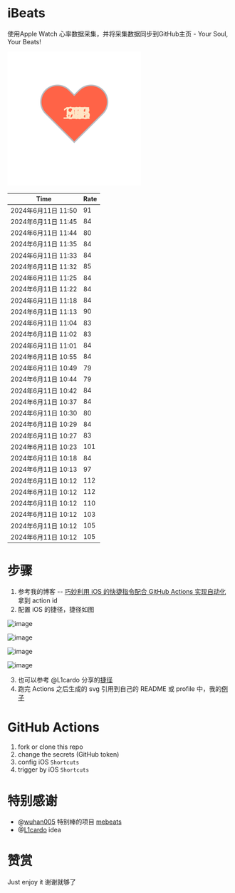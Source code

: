 # iBeats
使用Apple Watch 心率数据采集，并将采集数据同步到GitHub主页 - Your Soul, Your Beats!

![](./files/heart.svg)

<!--START_SECTION:my_heart_rate-->
| Time | Rate | 
 | ---- | ---- | 
| 2024年6月11日 11:50 | 91 |
| 2024年6月11日 11:45 | 84 |
| 2024年6月11日 11:44 | 80 |
| 2024年6月11日 11:35 | 84 |
| 2024年6月11日 11:33 | 84 |
| 2024年6月11日 11:32 | 85 |
| 2024年6月11日 11:25 | 84 |
| 2024年6月11日 11:22 | 84 |
| 2024年6月11日 11:18 | 84 |
| 2024年6月11日 11:13 | 90 |
| 2024年6月11日 11:04 | 83 |
| 2024年6月11日 11:02 | 83 |
| 2024年6月11日 11:01 | 84 |
| 2024年6月11日 10:55 | 84 |
| 2024年6月11日 10:49 | 79 |
| 2024年6月11日 10:44 | 79 |
| 2024年6月11日 10:42 | 84 |
| 2024年6月11日 10:37 | 84 |
| 2024年6月11日 10:30 | 80 |
| 2024年6月11日 10:29 | 84 |
| 2024年6月11日 10:27 | 83 |
| 2024年6月11日 10:23 | 101 |
| 2024年6月11日 10:18 | 84 |
| 2024年6月11日 10:13 | 97 |
| 2024年6月11日 10:12 | 112 |
| 2024年6月11日 10:12 | 112 |
| 2024年6月11日 10:12 | 110 |
| 2024年6月11日 10:12 | 103 |
| 2024年6月11日 10:12 | 105 |
| 2024年6月11日 10:12 | 105 |

<!--END_SECTION:my_heart_rate-->

# 步骤
1. 参考我的博客 -- [巧妙利用 iOS 的快捷指令配合 GitHub Actions 实现自动化](https://github.com/yihong0618/gitblog/issues/198) 拿到 action id
2. 配置 iOS 的捷径，捷径如图

![image](https://user-images.githubusercontent.com/15976103/122154218-0db0b480-ce97-11eb-93bb-5aec07c558dc.png)

![image](https://user-images.githubusercontent.com/15976103/122154236-186b4980-ce97-11eb-8e4b-70551a0391ae.png)

![image](https://user-images.githubusercontent.com/15976103/122154268-2d47dd00-ce97-11eb-902e-3acf292265a9.png)

![image](https://user-images.githubusercontent.com/15976103/122174055-fa144680-ceb4-11eb-9be2-3eb83cd516f7.png)

3. 也可以参考 @L1cardo 分享的[捷径](https://www.icloud.com/shortcuts/6ab6047b459c41ad822ad6b94b1c03d4)
4. 跑完 Actions 之后生成的 svg 引用到自己的 README 或 profile 中，我的[例子](https://github.com/yihong0618) 

# GitHub Actions

1. fork or clone this repo
2. change the secrets (GitHub token)
3. config iOS `Shortcuts` 
4. trigger by iOS `Shortcuts`

# 特别感谢
- @[wuhan005](https://github.com/wuhan005) 特别棒的项目 [mebeats](https://github.com/wuhan005/mebeats)
- @[L1cardo](https://github.com/L1cardo) idea

# 赞赏
Just enjoy it
谢谢就够了
